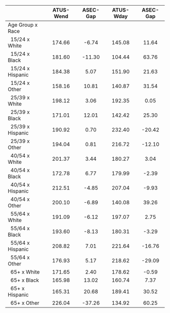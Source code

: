 
|                      |    ATUS-Wend |     ASEC-Gap |    ATUS-Wday |     ASEC-Gap |
| -------------------- | :----------: | :----------: | :----------: | :----------: |
| Age Group x Race     |              |              |              |              |
| &nbsp;&nbsp;15/24 x White |       174.66 |        -6.74 |       145.08 |        11.64 |
| &nbsp;&nbsp;15/24 x Black |       181.60 |       -11.30 |       104.44 |        63.76 |
| &nbsp;&nbsp;15/24 x Hispanic |       184.38 |         5.07 |       151.90 |        21.63 |
| &nbsp;&nbsp;15/24 x Other |       158.16 |        10.81 |       140.87 |        31.54 |
| &nbsp;&nbsp;25/39 x White |       198.12 |         3.06 |       192.35 |         0.05 |
| &nbsp;&nbsp;25/39 x Black |       171.01 |        12.01 |       142.42 |        25.30 |
| &nbsp;&nbsp;25/39 x Hispanic |       190.92 |         0.70 |       232.40 |       -20.42 |
| &nbsp;&nbsp;25/39 x Other |       194.04 |         0.81 |       216.72 |       -12.10 |
| &nbsp;&nbsp;40/54 x White |       201.37 |         3.44 |       180.27 |         3.04 |
| &nbsp;&nbsp;40/54 x Black |       172.78 |         6.77 |       179.99 |        -2.39 |
| &nbsp;&nbsp;40/54 x Hispanic |       212.51 |        -4.85 |       207.04 |        -9.93 |
| &nbsp;&nbsp;40/54 x Other |       200.10 |        -6.89 |       140.08 |        39.26 |
| &nbsp;&nbsp;55/64 x White |       191.09 |        -6.12 |       197.07 |         2.75 |
| &nbsp;&nbsp;55/64 x Black |       193.60 |        -8.13 |       180.31 |        -3.29 |
| &nbsp;&nbsp;55/64 x Hispanic |       208.82 |         7.01 |       221.64 |       -16.76 |
| &nbsp;&nbsp;55/64 x Other |       176.93 |         5.17 |       218.62 |       -29.09 |
| &nbsp;&nbsp;65+ x White |       171.65 |         2.40 |       178.62 |        -0.59 |
| &nbsp;&nbsp;65+ x Black |       165.98 |        13.02 |       160.74 |         7.37 |
| &nbsp;&nbsp;65+ x Hispanic |       165.31 |        20.68 |       189.41 |        30.52 |
| &nbsp;&nbsp;65+ x Other |       226.04 |       -37.26 |       134.92 |        60.25 |

